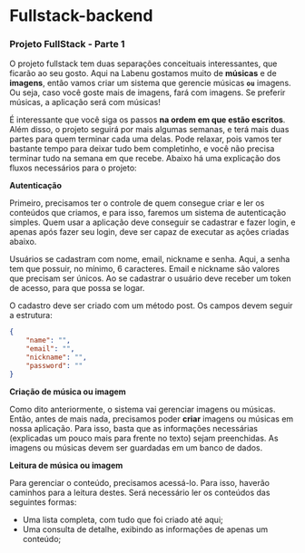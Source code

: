 # Fullstack-backend
### Projeto FullStack - Parte 1

O projeto fullstack tem duas separações conceituais interessantes, que ficarão ao seu gosto. Aqui na Labenu gostamos muito de **músicas** e de **imagens**, então vamos criar um sistema que gerencie músicas **`ou`** imagens. Ou seja, caso você goste mais de imagens, fará com imagens. Se preferir músicas, a aplicação será com músicas! 

É interessante que você siga os passos **na ordem em que estão escritos**. Além disso, o projeto seguirá por mais algumas semanas, e terá mais duas partes para quem terminar cada uma delas. Pode relaxar, pois vamos ter bastante tempo para deixar tudo bem completinho, e você não precisa terminar tudo na semana em que recebe. Abaixo há uma explicação dos fluxos necessários para o projeto:

**Autenticação**

Primeiro, precisamos ter o controle de quem consegue criar e ler os conteúdos que criamos, e para isso, faremos um sistema de autenticação simples. Quem usar a aplicação deve conseguir se cadastrar e fazer login, e apenas após fazer seu login, deve ser capaz de executar as ações criadas abaixo.

Usuários se cadastram com nome, email, nickname e senha. Aqui, a senha tem que possuir, no mínimo, 6 caracteres. Email e nickname são valores que precisam ser únicos. Ao se cadastrar o usuário deve receber um token de acesso, para que possa se logar.

O cadastro deve ser criado com um método post. Os campos devem seguir a estrutura:

```json
{
	"name": "",
	"email": "",
	"nickname": "",
	"password": ""
}
```

**Criação de música ou imagem**

Como dito anteriormente, o sistema vai gerenciar imagens ou músicas. Então, antes de mais nada, precisamos poder **criar** imagens ou músicas em nossa aplicação. Para isso, basta que as informações necessárias (explicadas um pouco mais para frente no texto) sejam preenchidas. As imagens ou músicas devem ser guardadas em um banco de dados.

**Leitura de música ou imagem**

Para gerenciar o conteúdo, precisamos acessá-lo. Para isso, haverão caminhos para a leitura destes. Será necessário ler os conteúdos das seguintes formas:

- Uma lista completa, com tudo que foi criado até aqui;
- Uma consulta de detalhe, exibindo as informações de apenas um conteúdo;
